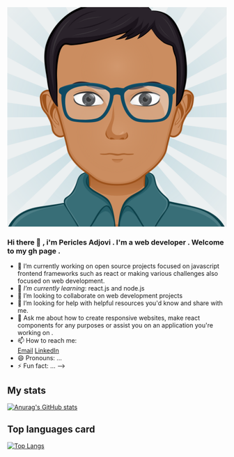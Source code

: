 <img src="AvatarMaker.svg"/>


### Hi there 👋 , i'm Pericles Adjovi . I'm a web developer . Welcome to my gh page .<br> 

- 🔭 I’m currently working on open source projects focused 
on javascript frontend frameworks such as react or making 
various challenges also focused on web development. <br>
- 🌱 *I’m currently learning*: react.js and node.js <br>
- 👯 I’m looking to collaborate on web development projects <br>
- 🤔 I’m looking for help with helpful resources you'd know and 
share with me. 
- 💬 Ask me about how to create responsive websites,
make react components for any purposes or assist you
on an application you're working on . <br>
- 📫 How to reach me: <br>
[Email](periclesadjovi@gmail.com)
[LinkedIn](https://www.linkedin.com/in/p%C3%A9ricl%C3%A8s-adjovi-11ab221a7)
- 😄 Pronouns: ...
- ⚡ Fun fact: ...
-->

## My stats
[![Anurag's GitHub stats](https://github-readme-stats.vercel.app/api?username=Pericles001&show_icons=true&theme=radical)](https://github.com/anuraghazra/github-readme-stats)

## Top languages card
[![Top Langs](https://github-readme-stats.vercel.app/api/top-langs/?username=Pericles001&show_icons=true&layout=compact&theme=radical)](https://github.com/anuraghazra/github-readme-stats)
